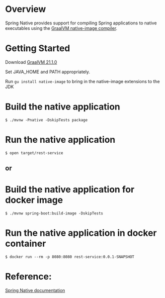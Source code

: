 # Overview
Spring Native provides support for compiling Spring applications to native executables using the [GraalVM native-image compiler](https://www.graalvm.org/reference-manual/native-image/).

# Getting Started
Download [GraalVM 21.1.0](https://www.graalvm.org/downloads/)

Set JAVA_HOME and PATH appropriately.

Run ```gu install native-image``` to bring in the native-image extensions to the JDK



# Build the native application
```
$ ./mvnw -Pnative -DskipTests package
```

# Run the native application
```
$ open target/rest-service
```

## or

# Build the native application for docker image
````
$ ./mvnw spring-boot:build-image -DskipTests
````

# Run the native application in docker container
````
$ docker run --rm -p 8080:8080 rest-service:0.0.1-SNAPSHOT
````

# Reference:
[Spring Native documentation](https://docs.spring.io/spring-native/docs/current/reference/htmlsingle/#overview)